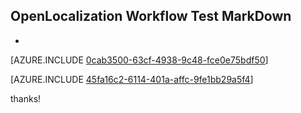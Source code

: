 ## OpenLocalization Workflow Test MarkDown
* 

[AZURE.INCLUDE [0cab3500-63cf-4938-9c48-fce0e75bdf50](calleeMd1.md)]



[AZURE.INCLUDE [45fa16c2-6114-401a-affc-9fe1bb29a5f4](calleeMd2.md)]

 
thanks!